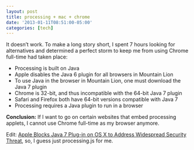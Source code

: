 ```yaml
---
layout: post
title: processing + mac + chrome
date: '2013-01-11T08:51:00-05:00'
categories: [tech]
---
```

It doesn’t work. To make a long story short, I spent 7 hours looking for alternatives and determined a perfect storm to keep me from using Chrome full-time had taken place:

+ Processing is built on Java
+ Apple disables the Java 6 plugin for all browsers in Mountain Lion
+ To use Java in the browser in Mountain Lion, one must download the Java 7 plugin
+ Chrome is 32-bit, and thus incompatible with the 64-bit Java 7 plugin
+ Safari and Firefox both have 64-bit versions compatible with Java 7
+ Processing requires a Java plugin to run in a browser

**Conclusion:** If I want to go on certain websites that embed processing applets, I cannot use Chrome full-time as my browser anymore.

Edit: [Apple Blocks Java 7 Plug-in on OS X to Address Widespread Security Threat](http://www.macrumors.com/2013/01/11/apple-blocks-java-7-on-os-x-to-address-widespread-security-threat/), so, I guess just processing.js for me.

